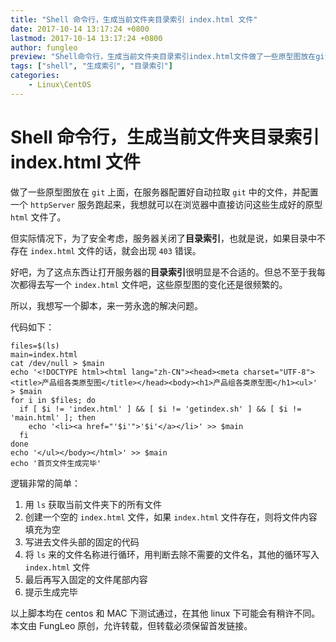 ```yaml
---
title: "Shell 命令行，生成当前文件夹目录索引 index.html 文件"
date: 2017-10-14 13:17:24 +0800
lastmod: 2017-10-14 13:17:24 +0800
author: fungleo
preview: "Shell命令行，生成当前文件夹目录索引index.html文件做了一些原型图放在git上面，在服务器配置好自动拉取git中的文件，并配置一个httpServer服务跑起来，我想就可以在浏览器中直接访问这些生成好的原型html文件了。但实际情况下，为了安全考虑，服务器关闭了目录索引，也就是说，如果目录中不存在index.html文件的话，就会出现403错误。好吧，为了这"
tags: ["shell", "生成索引", "目录索引"]
categories:
    - Linux\CentOS
---
```


# Shell 命令行，生成当前文件夹目录索引 index.html 文件

做了一些原型图放在 `git` 上面，在服务器配置好自动拉取 `git` 中的文件，并配置一个 `httpServer` 服务跑起来，我想就可以在浏览器中直接访问这些生成好的原型 `html` 文件了。

但实际情况下，为了安全考虑，服务器关闭了**目录索引**，也就是说，如果目录中不存在 `index.html` 文件的话，就会出现 `403` 错误。

好吧，为了这点东西让打开服务器的**目录索引**很明显是不合适的。但总不至于我每次都得去写一个 `index.html` 文件吧，这些原型图的变化还是很频繁的。

所以，我想写一个脚本，来一劳永逸的解决问题。

代码如下：

```#
files=$(ls)
main=index.html
cat /dev/null > $main
echo '<!DOCTYPE html><html lang="zh-CN"><head><meta charset="UTF-8"><title>产品组各类原型图</title></head><body><h1>产品组各类原型图</h1><ul>' > $main
for i in $files; do
  if [ $i != 'index.html' ] && [ $i != 'getindex.sh' ] && [ $i != 'main.html' ]; then
    echo '<li><a href="'$i'">'$i'</a></li>' >> $main
  fi
done
echo '</ul></body></html>' >> $main
echo '首页文件生成完毕'
```

逻辑非常的简单：

1. 用 `ls` 获取当前文件夹下的所有文件
2. 创建一个空的 `index.html` 文件，如果 `index.html` 文件存在，则将文件内容填充为空
3. 写进去文件头部的固定的代码
4. 将 `ls` 来的文件名称进行循环，用判断去除不需要的文件名，其他的循环写入 `index.html` 文件
5. 最后再写入固定的文件尾部内容
6. 提示生成完毕

以上脚本均在 centos 和 MAC 下测试通过，在其他 linux 下可能会有稍许不同。 
本文由 FungLeo 原创，允许转载，但转载必须保留首发链接。

